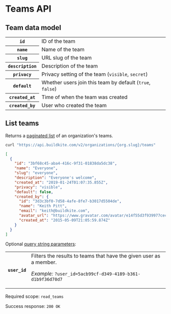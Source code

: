# Teams API

## Team data model

<table>
<tbody>
  <tr><th><code>id</code></th><td>ID of the team</td></tr>
  <tr><th><code>name</code></th><td>Name of the team</td></tr>
  <tr><th><code>slug</code></th><td>URL slug of the team</td></tr>
  <tr><th><code>description</code></th><td>Description of the team</td></tr>
  <tr><th><code>privacy</code></th><td>Privacy setting of the team (<code>visible</code>, <code>secret</code>)</td></tr>
  <tr><th><code>default</code></th><td>Whether users join this team by default (<code>true</code>, <code>false</code>)</td></tr>
  <tr><th><code>created_at</code></th><td>Time of when the team was created</td></tr>
  <tr><th><code>created_by</code></th><td>User who created the team</td></tr>
</tbody>
</table>

## List teams

Returns a [paginated list](<%= paginated_resource_docs_url %>) of an organization's teams.

```bash
curl "https://api.buildkite.com/v2/organizations/{org.slug}/teams"
```

```json
[
  {
    "id": "3bf68c45-aba4-416c-9f31-01838da5dc38",
    "name": "Everyone",
    "slug": "everyone",
    "description": "Everyone's welcome",
    "created_at": "2019-01-24T01:07:35.855Z",
    "privacy": "visible",
    "default": false,
    "created_by": {
      "id": "3d3c3bf0-7d58-4afe-8fe7-b3017d5504de",
      "name": "Keith Pitt",
      "email": "keith@buildkite.com",
      "avatar_url": "https://www.gravatar.com/avatar/e14f55d3f939977cecbf51b64ff6f861",
      "created_at": "2015-05-09T21:05:59.874Z"
    }
  }
]
```

Optional [query string parameters](/docs/api#query-string-parameters):

<table>
<tbody>
  <tr><th><code>user_id</code></th><td>Filters the results to teams that have the given user as a member. <p class="Docs__api-param-eg"><em>Example:</em> <code>?user_id=5acb99cf-d349-4189-b361-d1b9f36d70d7</code></p></td></tr>
</tbody>
</table>

Required scope: `read_teams`

Success response: `200 OK`
